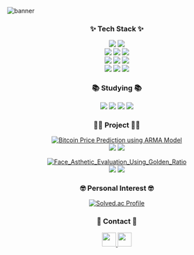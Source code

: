 ![banner](https://i.imgur.com/26RV5BC.jpeg)

<h3 align="center">✨ Tech Stack ✨</h3>

<p align="center">
  <img src="https://img.shields.io/badge/python-blue?style=for-the-badge&logo=python&logoColor=white">
  <img src="https://img.shields.io/badge/R-blue?style=for-the-badge&logo=R&logoColor=white">
  <br/>
  <img src="https://img.shields.io/badge/tensorflow-orange?style=for-the-badge&logo=tensorflow&logoColor=white">
  <img src="https://img.shields.io/badge/pytorch-orange?style=for-the-badge&logo=pytorch&logoColor=white">
  <img src="https://img.shields.io/badge/opencv-green?style=for-the-badge&logo=opencv&logoColor=white">
  <br/>
  <img src="https://img.shields.io/badge/pandas-yellow?style=for-the-badge&logo=pandas&logoColor=white">
  <img src="https://img.shields.io/badge/matplotlib-blue?style=for-the-badge&logo=plotly&logoColor=white">
  <img src="https://img.shields.io/badge/numpy-blue?style=for-the-badge&logo=numpy&logoColor=white">
  <br/>
  <img src="https://img.shields.io/badge/flask-gray?style=for-the-badge&logo=flask&logoColor=white">
  <img src="https://img.shields.io/badge/EC2-orange?style=for-the-badge&logo=amazon ec2&logoColor=white">
  <img src="https://img.shields.io/badge/selenium-green?style=for-the-badge&logo=selenium&logoColor=white">
</p>

<h3 align="center">📚 Studying 📚</h3>

<p align="center">
  <img src="https://img.shields.io/badge/time series-white?style=for-the-badge">
  <img src="https://img.shields.io/badge/LSTM-white?style=for-the-badge">
  <img src="https://img.shields.io/badge/transformer-white?style=for-the-badge">
  <img src="https://img.shields.io/badge/diffusion-white?style=for-the-badge">

<h3 align="center">👨‍🏫 Project 👨‍🏫</h3>

<p align="center">
  <a href="https://drive.google.com/file/d/1Jgt8XGhTf-rPfKWoY9PngQFZfS4xxiph/view?usp=sharing" target="_blank" rel="noopener noreferrer">
    <img src="https://img.shields.io/badge/2022_Bitcoin_Price_Prediction_using_ARMA_Model-blue?style=for-the-badge&logo=google docs&logoColor=white" alt="Bitcoin Price Prediction using ARMA Model">
  </a><br/>
  <img src="https://img.shields.io/badge/time series-orange?style=for-the-badge">
  <img src="https://img.shields.io/badge/regression-orange?style=for-the-badge">
</p>
<p align="center">
  <a href="https://github.com/spark011130/AMS325-Project" target="_blank" rel="noopener noreferrer">
    <img src="https://img.shields.io/badge/2024_Face_Asthetic_Evaluation_Using_Golden_Ratio-blue?style=for-the-badge&logo=google docs&logoColor=white" alt="Face_Asthetic_Evaluation_Using_Golden_Ratio">
  </a><br/>
  <img src="https://img.shields.io/badge/DNN-orange?style=for-the-badge">
  <img src="https://img.shields.io/badge/computer_vision-orange?style=for-the-badge">
</p>

<h3 align="center">🤓 Personal Interest 🤓</h3>

<p align="center">
  <a href="https://solved.ac/spark_1130/" target="_blank" rel="noopener noreferrer">
    <img src="http://mazassumnida.wtf/api/v2/generate_badge?boj=spark_1130" alt="Solved.ac Profile">
  </a>
</p>

<h3 align="center">🙌 Contact 🙌</h3>

<p align="center">
  <a href="https://www.github.com/spark011130" target="_blank" rel="noreferrer">
    <picture>
      <source media="(prefers-color-scheme: dark)" srcset="https://raw.githubusercontent.com/danielcranney/readme-generator/main/public/icons/socials/github-dark.svg" />
      <source media="(prefers-color-scheme: light)" srcset="https://raw.githubusercontent.com/danielcranney/readme-generator/main/public/icons/socials/github.svg" />
      <img src="https://raw.githubusercontent.com/danielcranney/readme-generator/main/public/icons/socials/github.svg" width="32" height="32" />
    </picture>
  </a>
  <a href="https://www.linkedin.com/in/suyoung-park-03658a26a?utm_source=share&utm_campaign=share_via&utm_content=profile&utm_medium=ios_app" target="_blank" rel="noreferrer">
    <picture>
      <source media="(prefers-color-scheme: dark)" srcset="https://raw.githubusercontent.com/danielcranney/readme-generator/main/public/icons/socials/linkedin-dark.svg" />
      <source media="(prefers-color-scheme: light)" srcset="https://raw.githubusercontent.com/danielcranney/readme-generator/main/public/icons/socials/linkedin.svg" />
      <img src="https://raw.githubusercontent.com/danielcranney/readme-generator/main/public/icons/socials/linkedin.svg" width="32" height="32" />
    </picture>
  </a>
</p>

</p>
